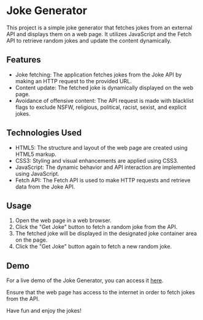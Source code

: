 # Joke Generator

This project is a simple joke generator that fetches jokes from an external API and displays them on a web page. It utilizes JavaScript and the Fetch API to retrieve random jokes and update the content dynamically.

## Features

- Joke fetching: The application fetches jokes from the Joke API by making an HTTP request to the provided URL.
- Content update: The fetched joke is dynamically displayed on the web page.
- Avoidance of offensive content: The API request is made with blacklist flags to exclude NSFW, religious, political, racist, sexist, and explicit jokes.

## Technologies Used

- HTML5: The structure and layout of the web page are created using HTML5 markup.
- CSS3: Styling and visual enhancements are applied using CSS3.
- JavaScript: The dynamic behavior and API interaction are implemented using JavaScript.
- Fetch API: The Fetch API is used to make HTTP requests and retrieve data from the Joke API.

## Usage

1. Open the web page in a web browser.
2. Click the "Get Joke" button to fetch a random joke from the API.
3. The fetched joke will be displayed in the designated joke container area on the page.
4. Click the "Get Joke" button again to fetch a new random joke.

## Demo

For a live demo of the Joke Generator, you can access it [here](https://moran-habooba.github.io/Random-Joke-Generator/).

Ensure that the web page has access to the internet in order to fetch jokes from the API.

Have fun and enjoy the jokes!
